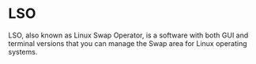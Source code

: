 # LSO
LSO, also known as Linux Swap Operator, is a software with both GUI and terminal versions that you can manage the Swap area for Linux operating systems.
